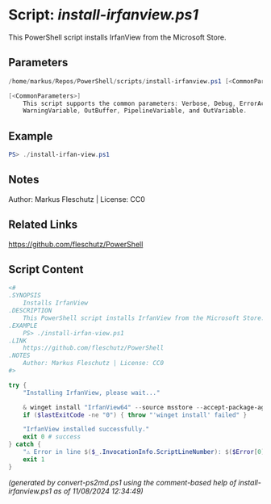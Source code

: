 Script: *install-irfanview.ps1*
========================

This PowerShell script installs IrfanView from the Microsoft Store.

Parameters
----------
```powershell
/home/markus/Repos/PowerShell/scripts/install-irfanview.ps1 [<CommonParameters>]

[<CommonParameters>]
    This script supports the common parameters: Verbose, Debug, ErrorAction, ErrorVariable, WarningAction, 
    WarningVariable, OutBuffer, PipelineVariable, and OutVariable.
```

Example
-------
```powershell
PS> ./install-irfan-view.ps1

```

Notes
-----
Author: Markus Fleschutz | License: CC0

Related Links
-------------
https://github.com/fleschutz/PowerShell

Script Content
--------------
```powershell
<#
.SYNOPSIS
	Installs IrfanView
.DESCRIPTION
	This PowerShell script installs IrfanView from the Microsoft Store.
.EXAMPLE
	PS> ./install-irfan-view.ps1
.LINK
	https://github.com/fleschutz/PowerShell
.NOTES
	Author: Markus Fleschutz | License: CC0
#>

try {
	"Installing IrfanView, please wait..."

	& winget install "IrfanView64" --source msstore --accept-package-agreements --accept-source-agreements
	if ($lastExitCode -ne "0") { throw "'winget install' failed" }

	"IrfanView installed successfully."
	exit 0 # success
} catch {
	"⚠️ Error in line $($_.InvocationInfo.ScriptLineNumber): $($Error[0])"
	exit 1
}
```

*(generated by convert-ps2md.ps1 using the comment-based help of install-irfanview.ps1 as of 11/08/2024 12:34:49)*
